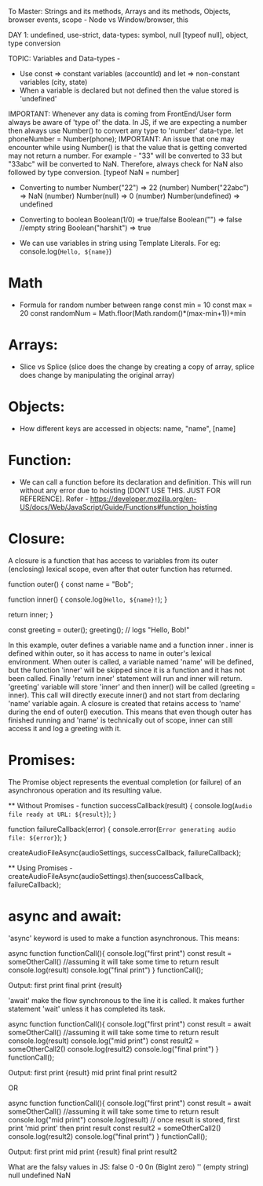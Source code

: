 To Master: Strings and its methods, Arrays and its methods, Objects, browser events, scope - Node vs Window/browser, this

DAY 1: undefined, use-strict, data-types: symbol, null [typeof null], object, type conversion

TOPIC: Variables and Data-types -

* Use const => constant variables (accountId) and let => non-constant variables (city, state)
* When a variable is declared but not defined then the value stored is 'undefined'

IMPORTANT: Whenever any data is coming from FrontEnd/User form always be aware of 'type of' the data. In JS, if we are expecting a number then always use Number() to convert any type to 'number' data-type.
let phoneNumber = Number(phone);
IMPORTANT: An issue that one may encounter while using Number() is that the value that is getting converted may not return a number. For example - "33" will be converted to 33 but "33abc" will be converted to NaN. Therefore, always check for NaN also followed by type conversion. [typeof NaN = number]

* Converting to number
Number("22") => 22 (number)
Number("22abc") => NaN (number)
Number(null) => 0 (number)
Number(undefined) => undefined

* Converting to boolean
Boolean(1/0) => true/false
Boolean("") => false //empty string
Boolean("harshit") => true

* We can use variables in string using Template Literals. For eg: console.log(`Hello, ${name}`)

# Math
* Formula for random number between range
const min = 10
const max = 20
const randomNum = Math.floor(Math.random()*(max-min+1))+min

# Arrays:
* Slice vs Splice (slice does the change by creating a copy of array, splice does change by manipulating the original array)

# Objects:
* How different keys are accessed in objects: name, "name", [name]

# Function:
* We can call a function before its declaration and definition. This will run without any error due to hoisting [DONT USE THIS. JUST FOR REFERENCE].
Refer - https://developer.mozilla.org/en-US/docs/Web/JavaScript/Guide/Functions#function_hoisting

# Closure:
A closure is a function that has access to variables from its outer (enclosing) lexical scope, even after that outer function has returned.

function outer() {
  const name = "Bob";

  function inner() {
    console.log(`Hello, ${name}!`);
  }

  return inner;
}

const greeting = outer();
greeting(); // logs "Hello, Bob!"

In this example, outer defines a variable name and a function inner . inner is defined within outer, so it has access to name in outer's lexical environment. When outer is called, a variable named 'name' will be defined, but the function 'inner' will be skipped since it is a function and it has not been called. Finally 'return inner' statement will run and inner will return. 'greeting' variable will store 'inner' and then inner() will be called (greeting = inner). This call will directly execute inner() and not start from declaring 'name' variable again. A closure is created that retains access to 'name' during the end of outer() execution. This means that even though outer has finished running and 'name' is technically out of scope, inner can still access it and log a greeting with it.


# Promises: 

The Promise object represents the eventual completion (or failure) of an asynchronous operation and its resulting value.

** Without Promises -
function successCallback(result) {
  console.log(`Audio file ready at URL: ${result}`);
}

function failureCallback(error) {
  console.error(`Error generating audio file: ${error}`);
}

createAudioFileAsync(audioSettings, successCallback, failureCallback);

** Using Promises -
createAudioFileAsync(audioSettings).then(successCallback, failureCallback);


# async and await:

'async' keyword is used to make a function asynchronous. This means:

async function functionCall(){
    console.log("first print")
    const result = someOtherCall() //assuming it will take some time to return result
    console.log(result)
    console.log("final print")
}
functionCall();

Output:
first print
final print
{result}

'await' make the flow synchronous to the line it is called. It makes further statement 'wait' unless it has completed its task.

async function functionCall(){
    console.log("first print")
    const result = await someOtherCall() //assuming it will take some time to return result
    console.log(result)
    console.log("mid print")
    const result2 = someOtherCall2()
    console.log(result2)
    console.log("final print")
}
functionCall();

Output:
first print
{result}
mid print
final print
result2

OR

async function functionCall(){
    console.log("first print")
    const result = await someOtherCall() //assuming it will take some time to return result
    console.log("mid print")
    console.log(result)                     // once result is stored, first print 'mid print' then print result
    const result2 = someOtherCall2()
    console.log(result2)
    console.log("final print")
}
functionCall();

Output:
first print
mid print
{result}
final print
result2





What are the falsy values in JS:
false
0
-0
0n (BigInt zero)
'' (empty string)
null
undefined
NaN

